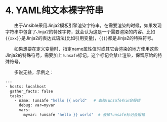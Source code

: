 # 4. YAML纯文本裸字符串

　　由于Ansible采用Jinja2模板引擎渲染字符串，在需要渲染的时候，如果发现字符串中包含了Jinja2的特殊字符，就会认为这是一个需要渲染的内容。比如`{{xxx}}`​是Jinja2的表达式语法(比如引用变量)，`{{}}`​都是Jinja2的特殊符号。

　　如果想要在定义变量时、指定name属性值时或其它会渲染的地方使用这些Jinja2的特殊符号，需要加上`!unsafe`​标记。这个标记会禁止渲染，保留原始的特殊符号。

　　多说无益，示例之：

```bash
---
- hosts: localhost
  gather_facts: false
  tasks:
    - name: !unsafe "hello {{ world"   # 去掉!unsafe标记会报错
      debug: var=myvar
      vars: 
        myvar: !unsafe "hello }} world"  # 去掉!unsafe标记会报错

```
